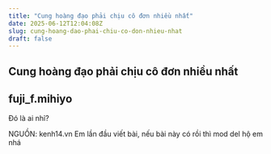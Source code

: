 ```yaml
---
title: "Cung hoàng đạo phải chịu cô đơn nhiều nhất"
date: 2025-06-12T12:04:08Z
slug: cung-hoang-dao-phai-chiu-co-don-nhieu-nhat
draft: false
---
```


## Cung hoàng đạo phải chịu cô đơn nhiều nhất

## fuji_f.mihiyo

Đó là ai nhỉ?

NGUỒN: kenh14.vn
Em lần đầu viết bài, nếu bài này có rồi thì mod del hộ em nhá